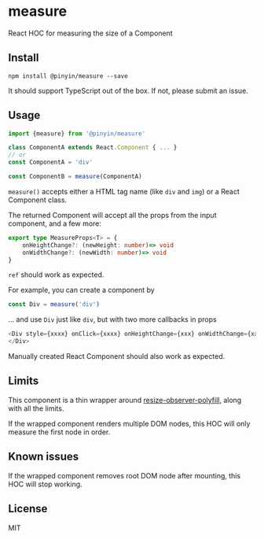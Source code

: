 # measure

React HOC for measuring the size of a Component

## Install

`npm install @pinyin/measure --save`

It should support TypeScript out of the box. If not, please submit an issue.

## Usage

```typescript jsx
import {measure} from '@pinyin/measure'

class ComponentA extends React.Component { ... }
// or
const ComponentA = 'div'

const ComponentB = measure(ComponentA)
```

`measure()` accepts either a HTML tag name (like `div` and `img`) or a React Component class.

The returned Component will accept all the props from the input component, and a few more: 

```typescript jsx
export type MeasureProps<T> = {
    onHeightChange?: (newHeight: number)=> void
    onWidthChange?: (newWidth: number)=> void
} 
```
`ref` should work as expected.

For example, you can create a component by

```typescript jsx
const Div = measure('div')
```

... and use `Div` just like `div`, but with two more callbacks in props

```typescript jsx
<Div style={xxxx} onClick={xxxx} onHeightChange={xxx} onWidthChange={xxx}>
</Div>
```

Manually created React Component should also work as expected.

## Limits

This component is a thin wrapper around [resize-observer-polyfill](https://github.com/que-etc/resize-observer-polyfill), along with all the limits.

If the wrapped component renders multiple DOM nodes, this HOC will only measure the first node in order.

## Known issues

If the wrapped component removes root DOM node after mounting, this HOC will stop working.

## License

MIT



